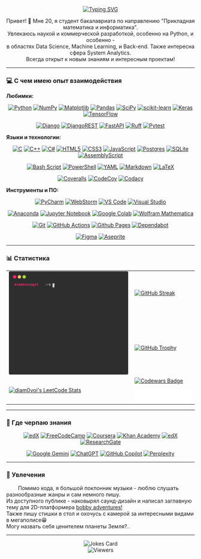 
<p align="center">
  <a href="https://git.io/typing-svg"><img src="https://readme-typing-svg.demolab.com?font=Fira+Code&duration=4096&pause=1024&center=true&width=600&lines=Hello+GitHub!+I'm+20+y.+o.+bachelor+student!;Degree+in+Applied+Math+and+CS.;Current+focus+-+Python+ecosystem.;Nice+to+meet+you!" alt="Typing SVG" /></a>
</p>

<p align="center">
  Привет! 👋 Мне 20, я студент бакалавриата по направлению "Прикладная математика и информатика". <br>
  Увлекаюсь наукой и коммерческой разработкой, особенно на Python, и особенно - <br> 
  в областях Data Science, Machine Learning, и Back-end. Также интересна сфера System Analytics. <br>
  Всегда открыт к новым знаниям и интересным проектам!
</p>

---

### 💻 С чем имею опыт взаимодействия

**Любимки:**
<p align="center">
  <a href="https://www.python.org" target="_blank" rel="noreferrer"><img src="https://img.shields.io/badge/python-3670A0?style=for-the-badge&logo=python&logoColor=ffdd54" alt="Python"/></a>
  <a href="https://numpy.org/" target="_blank" rel="noreferrer"><img src="https://img.shields.io/badge/numpy-%23013243.svg?style=for-the-badge&logo=numpy&logoColor=white" alt="NumPy"/></a>
  <a href="https://matplotlib.org/" target="_blank" rel="noreferrer"><img src="https://img.shields.io/badge/Matplotlib-%23ffffff.svg?style=for-the-badge&logo=Matplotlib&logoColor=black" alt="Matplotlib"/></a>
  <a href="https://pandas.pydata.org/" target="_blank" rel="noreferrer"><img src="https://img.shields.io/badge/pandas-%23150458.svg?style=for-the-badge&logo=pandas&logoColor=white" alt="Pandas"/></a>
  <a href="https://scipy.org/" target="_blank" rel="noreferrer"><img src="https://img.shields.io/badge/SciPy-%230C55A5.svg?style=for-the-badge&logo=scipy&logoColor=%white" alt="SciPy"/></a>
  <a href="https://scikit-learn.org/" target="_blank" rel="noreferrer"><img src="https://img.shields.io/badge/scikit--learn-%23F7931E.svg?style=for-the-badge&logo=scikit-learn&logoColor=white" alt="scikit-learn"/></a>
  <a href="https://keras.io/" target="_blank" rel="noreferrer"><img src="https://img.shields.io/badge/Keras-%23D00000.svg?style=for-the-badge&logo=Keras&logoColor=white" alt="Keras"/></a>
  <a href="https://www.tensorflow.org" target="_blank" rel="noreferrer"><img src="https://img.shields.io/badge/TensorFlow-%23FF6F00.svg?style=for-the-badge&logo=TensorFlow&logoColor=white" alt="TensorFlow"/></a>
</p> <p align="center">
  <a href="https://www.djangoproject.com/" target="_blank" rel="noreferrer"><img src="https://img.shields.io/badge/django-%23092E20.svg?style=for-the-badge&logo=django&logoColor=white" alt="Django"/></a>
  <a href="https://www.django-rest-framework.org/" target="_blank" rel="noreferrer"><img src="https://img.shields.io/badge/DJANGO-REST-ff1709?style=for-the-badge&logo=django&logoColor=white&color=ff1709&labelColor=gray" alt="DjangoREST"/></a>
  <a href="https://fastapi.tiangolo.com/" target="_blank" rel="noreferrer"><img src="https://img.shields.io/badge/FastAPI-005571?style=for-the-badge&logo=fastapi" alt="FastAPI"/></a>
  <a href="https://astral.sh/ruff" target="_blank" rel="noreferrer"><img src="https://img.shields.io/badge/ruff-%23ffffff.svg?style=for-the-badge&logo=ruff&logoColor=FFD7FF64&color=black" alt="Ruff"/></a>
  <a href="https://docs.pytest.org/en/stable/" target="_blank" rel="noreferrer"><img src="https://img.shields.io/badge/pytest-%23ffffff.svg?style=for-the-badge&logo=pytest&logoColor=2f9fe3" alt="Pytest"/></a>
</p>

**Языки и технологии:**
<p align="center">
  <a href="https://www.cprogramming.com/" target="_blank" rel="noreferrer"><img src="https://img.shields.io/badge/c-%2300599C.svg?style=for-the-badge&logo=c&logoColor=white&color=darkblue" alt="C"/></a>
  <a href="https://isocpp.org/" target="_blank" rel="noreferrer"><img src="https://img.shields.io/badge/c++-%2300599C.svg?style=for-the-badge&logo=c%2B%2B&logoColor=white" alt="C++"/></a>
  <a href="https://docs.microsoft.com/en-us/dotnet/csharp/" target="_blank" rel="noreferrer"><img src="https://img.shields.io/badge/c%23-%23239120.svg?style=for-the-badge&logo=dotnet&logoColor=white&color=purple" alt="C#"/></a>
  <a href="https://developer.mozilla.org/en-US/docs/Web/HTML" target="_blank" rel="noreferrer"><img src="https://img.shields.io/badge/html5-%23E34F26.svg?style=for-the-badge&logo=html5&logoColor=white" alt="HTML5"/></a>
  <a href="https://developer.mozilla.org/en-US/docs/Web/CSS" target="_blank" rel="noreferrer"><img src="https://img.shields.io/badge/css3-%231572B6.svg?style=for-the-badge&logo=css3&logoColor=white" alt="CSS3"/></a>
  <a href="https://developer.mozilla.org/en-US/docs/Web/JavaScript" target="_blank" rel="noreferrer"><img src="https://img.shields.io/badge/javascript-%23323330.svg?style=for-the-badge&logo=javascript&logoColor=%23F7DF1E" alt="JavaScript"/></a>
  <a href="https://www.postgresql.org/" target="_blank" rel="noreferrer"><img src="https://img.shields.io/badge/postgres-%23316192.svg?style=for-the-badge&logo=postgresql&logoColor=white" alt="Postgres"/></a>
  <a href="https://www.sqlite.org/index.html" target="_blank" rel="noreferrer"><img src="https://img.shields.io/badge/sqlite-%2307405e.svg?style=for-the-badge&logo=sqlite&logoColor=white" alt="SQLite"/></a>
  <a href="https://www.assemblyscript.org/" target="_blank" rel="noreferrer"><img src="https://img.shields.io/badge/NASM,%20FASM%20-%23000000.svg?style=for-the-badge&logo=assemblyscript&logoColor=white" alt="AssemblyScript"/></a>
</p> <p align="center">
  <a href="https://www.gnu.org/software/bash/" target="_blank" rel="noreferrer"><img src="https://img.shields.io/badge/bash_script-%23121011.svg?style=for-the-badge&logo=gnu-bash&logoColor=white" alt="Bash Script"/></a>
  <a href="https://docs.microsoft.com/en-us/powershell/" target="_blank" rel="noreferrer"><img src="https://img.shields.io/badge/PowerShell-%235391FE.svg?style=for-the-badge&logo=powershell&logoColor=white" alt="PowerShell"/></a>
  <a href="https://yaml.org/" target="_blank" rel="noreferrer"><img src="https://img.shields.io/badge/yaml-%23ffffff.svg?style=for-the-badge&logo=yaml&logoColor=151515" alt="YAML"/></a>
  <a href="https://www.markdownguide.org/" target="_blank" rel="noreferrer"><img src="https://img.shields.io/badge/markdown-%23000000.svg?style=for-the-badge&logo=markdown&logoColor=white" alt="Markdown"/></a>
  <a href="https://www.latex-project.org/" target="_blank" rel="noreferrer"><img src="https://img.shields.io/badge/latex-%23008080.svg?style=for-the-badge&logo=latex&logoColor=white" alt="LaTeX"/></a>
</p> <p align="center">
  <a href="https://coveralls.io" target="_blank" rel="noreferrer"><img src="https://img.shields.io/badge/Coveralls-%23000000.svg?style=for-the-badge&logo=coveralls&logoColor=red&color=white" alt="Coveralls"/></a>
  <a href="https://codecov.io" target="_blank" rel="noreferrer"><img src="https://img.shields.io/badge/codecov-%23ff0077.svg?style=for-the-badge&logo=codecov&logoColor=white" alt="CodeCov"/></a>
  <a href="https://www.codacy.com" target="_blank" rel="noreferrer"><img src="https://img.shields.io/badge/codacy-%23ff0077.svg?style=for-the-badge&logo=codacy&logoColor=gray&color=white" alt="Codacy"/></a>
</p>

**Инструменты и ПО:**
<p align="center">
  <a href="https://www.jetbrains.com/pycharm/" target="_blank" rel="noreferrer"><img src="https://img.shields.io/badge/pycharm-143?style=for-the-badge&logo=pycharm&logoColor=black&color=black&labelColor=green" alt="PyCharm"/></a>
  <a href="https://www.jetbrains.com/webstorm/" target="_blank" rel="noreferrer"><img src="https://img.shields.io/badge/webstorm-143?style=for-the-badge&logo=webstorm&logoColor=white&color=black" alt="WebStorm"/></a>
  <a href="https://code.visualstudio.com/" target="_blank" rel="noreferrer"><img src="https://img.shields.io/badge/Visual%20Studio%20Code-0078d7.svg?style=for-the-badge&logo=visual-studio-code&logoColor=white" alt="VS Code"/></a>
  <a href="https://visualstudio.microsoft.com/" target="_blank" rel="noreferrer"><img src="https://img.shields.io/badge/Visual%20Studio-5C2D91.svg?style=for-the-badge&logo=visual-studio&logoColor=white" alt="Visual Studio"/></a>
</p> <p align="center">
  <a href="https://www.anaconda.com/" target="_blank" rel="noreferrer"><img src="https://img.shields.io/badge/Anaconda-%2344A833.svg?style=for-the-badge&logo=anaconda&logoColor=white" alt="Anaconda"/></a>
  <a href="https://jupyter.org/" target="_blank" rel="noreferrer"><img src="https://img.shields.io/badge/jupyter-%23FA0F00.svg?style=for-the-badge&logo=jupyter&logoColor=white" alt="Jupyter Notebook"/></a>
  <a href="https://colab.research.google.com/" target="_blank" rel="noreferrer"><img src="https://img.shields.io/badge/Google%20Colab-%23F9A825.svg?style=for-the-badge&logo=googlecolab&logoColor=white" alt="Google Colab"/></a>
  <a href="https://www.wolfram.com/mathematica/" target="_blank" rel="noreferrer"><img src="https://img.shields.io/badge/Wolfram-Mathematica-red?style=for-the-badge&logo=wolframmathematica&logoColor=white&color=red" alt="Wolfram Mathematica"/></a>
</p> <p align="center">
  <a href="https://git-scm.com/" target="_blank" rel="noreferrer"><img src="https://img.shields.io/badge/git-%23F05033.svg?style=for-the-badge&logo=git&logoColor=white" alt="Git"/></a>
  <a href="https://github.com/features/actions" target="_blank" rel="noreferrer"><img src="https://img.shields.io/badge/github%20actions-%232671E5.svg?style=for-the-badge&logo=githubactions&logoColor=white" alt="GitHub Actions"/></a>
  <a href="https://pages.github.com/" target="_blank" rel="noreferrer"><img src="https://img.shields.io/badge/github%20pages-121013?style=for-the-badge&logo=github&logoColor=white" alt="Github Pages"/></a>
  <a href="https://github.com/dependabot" target="_blank" rel="noreferrer"><img src="https://img.shields.io/badge/dependabot-025E8C?style=for-the-badge&logo=dependabot&logoColor=white" alt="Dependabot"/></a>
</p> <p align="center">
  <a href="https://www.figma.com/" target="_blank" rel="noreferrer"><img src="https://img.shields.io/badge/figma-%23F24E1E.svg?style=for-the-badge&logo=figma&logoColor=white" alt="Figma"/></a>
  <a href="https://www.aseprite.org/" target="_blank" rel="noreferrer"><img src="https://img.shields.io/badge/Aseprite-FFFFFF?style=for-the-badge&logo=Aseprite&logoColor=#7D929E" alt="Aseprite"/></a>
</p>

---

### 📊 Статистика

<!-- Combined  -->
<p align="center">
  <table border="0" cellpadding="0" cellspacing="0">
    <!-- Gen Stats, Streak, Achievements -->
    <tr>
      <td rowspan="2" valign="center" style="padding-right: 10px;">
        <img src="./github_stats.svg" alt="GitHub Stats">
      </td>
      <td valign="center">
        <a href="https://git.io/streak-stats">
          <img src="https://github-readme-streak-stats.herokuapp.com/?user=diam0voi&theme=dark&date_format=M%20j%5B%2C%20Y%5D" alt="GitHub Streak" />
        </a>
      </td>
    </tr>
    <tr>
      <td valign="center" style="padding-top: 10px;">
        <a href="https://github.com/diam0voi/github-profile-trophy">
          <img src="https://github-profile-trophy.vercel.app/?username=diam0voi&theme=gruvbox&column=5" alt="GitHub Trophy" />
        </a>
      </td>
    </tr>
    <!-- LeetCode, Codewars, Langs -->
    <tr>
      <td rowspan="2" valign="center" style="padding-right: 10px;">
        <a href="https://leetcode.com/diam0voi/">
          <img src="https://leetcode-stats.vercel.app/api?username=diam0voi&theme=Dark" alt="diam0voi's LeetCode Stats"/>
        </a>
      </td>
      <td valign="center">
        <a href="https://www.codewars.com/users/diam0voi">
          <img src="https://www.codewars.com/users/diam0voi/badges/large" alt="Codewars Badge"/>
        </a>
      </td>
    </tr>
    <tr>
      <td valign="center" style="padding-top: 10px;">
        <img src="/metrics.plugin.languages.details.svg" alt="Metrics Languages" width="400">
      </td>
    </tr>
  </table>
</p>

---

### 🌱 Где черпаю знания

<p align="center">
  <a href="https://www.roadmap.sh/" target="_blank" rel="noreferrer"><img src="https://img.shields.io/badge/roadmap.sh-%2302262B.svg?style=for-the-badge&logo=roadmapdotsh&logoColor=white" alt="edX"/></a>
  <a href="https://www.freecodecamp.org/" target="_blank" rel="noreferrer"><img src="https://img.shields.io/badge/Freecodecamp-%23123.svg?&style=for-the-badge&logo=freecodecamp&logoColor=green" alt="FreeCodeCamp"/></a>
  <a href="https://www.coursera.org/" target="_blank" rel="noreferrer"><img src="https://img.shields.io/badge/Coursera-%230056D2.svg?style=for-the-badge&logo=Coursera&logoColor=white" alt="Coursera"/></a>
  <a href="https://www.khanacademy.org/" target="_blank" rel="noreferrer"><img src="https://img.shields.io/badge/KhanAcademy-%2314BF96.svg?style=for-the-badge&logo=KhanAcademy&logoColor=white" alt="Khan Academy"/></a>
  <a href="https://www.edx.org/" target="_blank" rel="noreferrer"><img src="https://img.shields.io/badge/edX-%2302262B.svg?style=for-the-badge&logo=edX&logoColor=white" alt="edX"/></a>
  <a href="https://www.researchgate.net/" target="_blank" rel="noreferrer"><img src="https://img.shields.io/badge/ResearchGate-00CCBB?style=for-the-badge&logo=ResearchGate&logoColor=white" alt="ResearchGate"/></a>
</p>
<p align="center">
  <a href="https://gemini.google.com/" target="_blank" rel="noreferrer"><img src="https://img.shields.io/badge/google%20gemini-8E75B2?style=for-the-badge&logo=google%20gemini&logoColor=white" alt="Google Gemini"/></a>
  <a href="https://openai.com/chatgpt/" target="_blank" rel="noreferrer"><img src="https://img.shields.io/badge/chatGPT-74aa9c?style=for-the-badge&logo=openai&logoColor=white" alt="ChatGPT"/></a>
  <a href="https://copilot.github.com/" target="_blank" rel="noreferrer"><img src="https://img.shields.io/badge/github_copilot-8957E5?style=for-the-badge&logo=github-copilot&logoColor=white" alt="GitHub Copilot"/></a>
  <a href="https://www.perplexity.ai/" target="_blank" rel="noreferrer"><img src="https://img.shields.io/badge/perplexity-000000?style=for-the-badge&logo=perplexity&logoColor=088F8F" alt="Perplexity"/></a>
</p>

---

### 🎵 Увлечения

<p align="left">
  &nbsp &nbsp &nbsp &nbsp Помимо кода, я большой поклонник музыки - люблю слушать разнообразные жанры и сам немного пишу. <br>
  Из доступного публике - наковырял саунд-дизайн и написал заглавную тему для 2D-платформера <a href="https://ewepu.itch.io/bobby-adventures" target="_blank" rel="noreferrer">bobby adventures!</a> <br>
  Также пишу стишки в стол и охочусь с камерой за интересными видами в мегаполисе😁 <br>
  Могу назвать себя ценителем планеты Земля?..
</p>
  
---

<p align="center">
  <img src="https://readme-jokes.vercel.app/api" alt="Jokes Card" /> <br>
  <img src="https://komarev.com/ghpvc/?username=diam0voi" alt="Viewers" />
</p>
